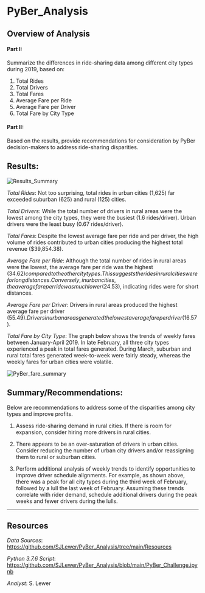 # PyBer_Analysis
## Overview of Analysis
 #### Part I:  
 Summarize the differences in ride-sharing data among different city types during 2019, based on:
   1. Total Rides
   1. Total Drivers
   1. Total Fares
   1. Average Fare per Ride 
   1. Average Fare per Driver
   1. Total Fare by City Type

 #### Part II: 
 Based on the results, provide recommendations for consideration by PyBer decision-makers to address ride-sharing disparities.

## Results:
 ![Results_Summary](https://user-images.githubusercontent.com/90986041/137827162-7cef8d30-2c45-4a6e-8988-fb85fc4dd86f.png)
 
_Total Rides_: Not too surprising, total rides in urban cities (1,625) far exceeded suburban (625) and rural (125) cities.
 
_Total Drivers_: While the total number of drivers in rural areas were the lowest among the city types, they were the busiest (1.6 rides/driver). Urban drivers were the least busy (0.67 rides/driver).
 
_Total Fares_: Despite the lowest average fare per ride and per driver, the high volume of rides contributed to urban cities producing the highest total revenue ($39,854.38).
 
_Average Fare per Ride_: Although the total number of rides in rural areas were the lowest, the average fare per ride was the highest ($34.62) compared to the other city types.  This suggests the rides in rural cities were for long distances.  Conversely, in urban cities, the average fare per ride was much lower ($24.53), indicating rides were for short distances.
 
_Average Fare per Driver_: Drivers in rural areas produced the highest average fare per driver ($55.49).  Drivers in urban areas generated the lowest average fare per driver ($16.57).
 
 _Total Fare by City Type_: The graph below shows the trends of weekly fares between January-April 2019.  In late February, all three city types experienced a peak in total fares generated. During March, suburban and rural total fares generated week-to-week were fairly steady, whereas the weekly fares for urban cities were volatile.
 
![PyBer_fare_summary](https://user-images.githubusercontent.com/90986041/138196074-d88263e2-4bfb-46e1-852d-cf52d5208973.png)

## Summary/Recommendations:
Below are recommendations to address some of the disparities among city types and improve profits.

 1. Assess ride-sharing demand in rural cities.  If there is room for expansion, consider hiring more drivers in rural cities.
 
 1. There appears to be an over-saturation of drivers in urban cities.  Consider reducing the number of urban city drivers and/or reassigning them to rural or suburban cities. 
 
 1. Perform additional analysis of weekly trends to identify opportunities to improve driver schedule alignments.  For example, as shown above, there was a peak for all city types during the third week of February, followed by a lull the last week of February.  Assuming these trends correlate with rider demand, schedule additional drivers during the peak weeks and fewer drivers during the lulls.
___
## Resources
_Data Sources_: https://github.com/SJLewer/PyBer_Analysis/tree/main/Resources

_Python 3.7.6 Script_: https://github.com/SJLewer/PyBer_Analysis/blob/main/PyBer_Challenge.ipynb

_Analyst_: S. Lewer
